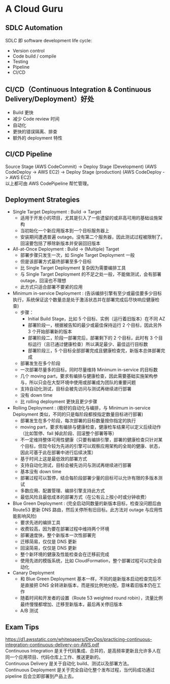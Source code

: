 # A Cloud Guru
  
## SDLC Automation
SDLC 即 software development life cycle:
* Version control
* Code build / compile
* Testing
* Pipeline
* CI/CD
  
## CI/CD（Continuous Integration & Continuous Delivery/Deployment）好处
* Build 更快
* 减少 Code review 时间
* 自动化
* 更快的错误隔离、排查
* 额外的 deployment 特性
  
## CI/CD Pipeline
Source Stage (AWS CodeCommit) -> Deploy Stage (Development) (AWS CodeDeploy -> AWS EC2) -> Deploy Stage (production) (AWS CodeDeploy -> AWS EC2)  
以上都可由 AWS CodePipeline 帮忙管理。  
  
## Deployment Strategies
* Single Target Deployment : Build -> Target
    * 适用于开发小的项目，尤其是引入了一些遗留的或非高可用的基础设施架构
    * 当初始化一个新应用版本到一个目标服务器上
    * 安装期间遭遇普遍 outage。没有第二个服务器，因此测试过程被限制了。回滚要包括了移除新版本并安装回旧版本
* All-at-Once Deployment : Build -> (Multiple) Target
    * 部署步骤只发生一次，如 Single Target Deployment 一般
    * 但是该部署方式最终部署至多个目标
    * 比 Single Target Deployment 复杂因为需要编排工具
    * 与 Single Target Deployment 的不足之处一般，不能做测试，会有部署 outage，回滚也不理想
    * 此方式只适合部署不要紧的应用
* Minimum in-service Deployment : (告诉编排引擎有至少或最佳要多少目标执行，系统保证这个数量总是处于激活状态并在部署完成后尽快响应健康检查)
    * 步骤：
        * Initial Build Stage，比如 5 个目标、实例（运行着旧版本）在不同 AZ
        * 部署阶段一，根据被告知的最少或最佳保持运行 2 个目标，因此另外 3 个开始部署新的版本
        * 部署阶段二，阶段一部署完后，部署剩下的 2 个目标，此时有 3 个目标运行（且已通过健康检查）所以满足最少、最佳运行目标数
        * 部署阶段三，5 个目标全部部署完成且健康检查完，新版本总体部署完成
    * 部署发生在多个阶段
    * 一次部署尽量多的目标，同时尽量维持 Minimum in-service 的目标数
    * 几个 moving part，要求有编排与健康检查，因此需要基础实施架构参与，所以只会在大型环境中使用或部署成为团队的重要问题
    * 支持自动化测试，目标会被先访问与测试再继续进行部署
    * 没有 down time
    * 比 rolling deployment 更快且更少步骤
* Rolling Deployment : (极好的自动化与编排，与 Minimum in-service Deployment 类似，不同的只是每阶段都按指定数量目标进行部署)
    * 部署发生在多个阶段，每次部署的目标数量按你指定的执行
    * moving part，要求有编排与健康检查，健康检车结果可以定义后续动作（比如暂停、fail 掉此阶段、回滚整个部署等等）
    * 不一定维持整体可用性健康（只要有编排引擎，部署的健康检查只针对某个目标，但现今较为先进的引擎可以观察应用架构的全局的健康、状态，因此可基于此在部署中进行后续决策）
    * 基于时间上这是最低效的部署方式
    * 支持自动化测试，目标会被先访问与测试再继续进行部署
    * 基本没有 down time
    * 部署过程可以暂停，结合每阶段部署少量的目标可以允许有限的多版本测试
    * 多数应用、配置管理、编排引擎支持此方式
    * 最低风险且最低成本的部署方式（在公有云上按小时或分钟收费）
* Blue Green Deployment : (完全启动同数量的新版本目标，检查没问题后由 Route53 更新 DNS 路由，然后关停所有旧目标。此方法对 outage 与应用性能影响风险)
    * 要求先进的编排工具
    * 收费较高，因为要在部署过程中维持两个环境
    * 部署速度快，整个新版本一次性部署完
    * 迁移简易，仅仅是 DNS 更新
    * 回滚简易，仅仅是 DNS 更新
    * 整个新环境的健康及性能检查会在迁移前完成
    * 使用先进的模版系统，比如 CloudFormation，整个部署过程可以完全自动化
* Canary Deployment
    * 和 Blue Green Deployment 基本一样，不同的是新版本启动检查完后不是直接把 DNS 全转进新版本，而是按比例地分配，意味着旧版本仍在工作
    * 随着时间和开发者的设置（Route 53 weighted round robin），流量比例最终慢慢都增加、迁移至新版本，最后再关停旧版本
    * A/B 测试  
  
## Exam Tips
https://d1.awsstatic.com/whitepapers/DevOps/practicing-continuous-integration-continuous-delivery-on-AWS.pdf  
Continuous Integration 是关于代码集成、合并的，是高频率更新且允许多人在同一个应用项目、代码仓库上工作、推送更新的。  
Continuous Delivery 是关于自动化 build、测试以及部署方法。  
Continuous Deployment 是关于完全自动化整个发布过程，当代码成功通过 pipeline 后会立即部署到产品上去。  